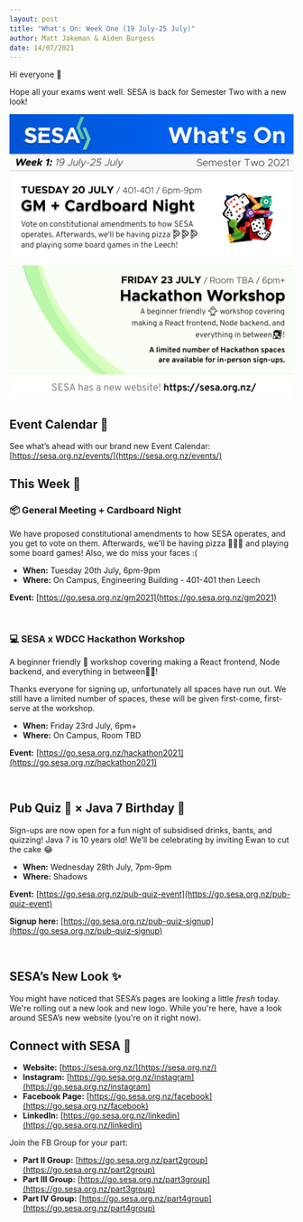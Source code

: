 ```yaml
---
layout: post
title: "What's On: Week One (19 July-25 July)"
author: Matt Jakeman & Aiden Burgess
date: 14/07/2021
---
```


Hi everyone 👋

Hope all your exams went well. SESA is back for Semester Two with a new look!

![Weekly Digest](/img/posts/2021-s2-w1.png)

## Event Calendar 📆
See what’s ahead with our brand new Event Calendar: [https://sesa.org.nz/events/](https://sesa.org.nz/events/)

## This Week 🚀
### 📦 General Meeting + Cardboard Night
We have proposed constitutional amendments to how SESA operates, and you get to vote on them. Afterwards, we'll be having pizza 🍕🍕🍕 and playing some board games! Also, we do miss your faces :(

 - **When:** Tuesday 20th July, 6pm-9pm
 - **Where:** On Campus, Engineering Building - 401-401 then Leech

**Event:** [https://go.sesa.org.nz/gm2021](https://go.sesa.org.nz/gm2021)

<br>

### 💻 SESA x WDCC Hackathon Workshop
A beginner friendly 🐥 workshop covering making a React frontend, Node backend, and everything in between👩‍🏫!

Thanks everyone for signing up, unfortunately all spaces have run out. We still have a limited number of spaces, these will be given first-come, first-serve at the workshop.

 - **When:** Friday 23rd July, 6pm+
 - **Where:** On Campus, Room TBD

**Event:** [https://go.sesa.org.nz/hackathon2021](https://go.sesa.org.nz/hackathon2021)

<br>

## Pub Quiz 🍺 × Java 7 Birthday 🎂
Sign-ups are now open for a fun night of subsidised drinks, bants, and quizzing! Java 7 is 10 years old! We’ll be celebrating by inviting Ewan to cut the cake 😂

 - **When:** Wednesday 28th July, 7pm-9pm
 - **Where:** Shadows

**Event:** [https://go.sesa.org.nz/pub-quiz-event](https://go.sesa.org.nz/pub-quiz-event)

**Signup here:** [https://go.sesa.org.nz/pub-quiz-signup](https://go.sesa.org.nz/pub-quiz-signup)

<br>

## SESA’s New Look ✨
You might have noticed that SESA’s pages are looking a little *fresh* today. We're rolling out a new look and new logo. While you're here, have a look around SESA’s new website (you're on it right now).


## Connect with SESA 🔗
 - **Website:** [https://sesa.org.nz/](https://sesa.org.nz/)
 - **Instagram:** [https://go.sesa.org.nz/instagram](https://go.sesa.org.nz/instagram)
 - **Facebook Page:** [https://go.sesa.org.nz/facebook](https://go.sesa.org.nz/facebook)
 - **LinkedIn:** [https://go.sesa.org.nz/linkedin](https://go.sesa.org.nz/linkedin)

Join the FB Group for your part:
 - **Part II Group:** [https://go.sesa.org.nz/part2group](https://go.sesa.org.nz/part2group)
 - **Part III Group:** [https://go.sesa.org.nz/part3group](https://go.sesa.org.nz/part3group)
 - **Part IV Group:** [https://go.sesa.org.nz/part4group](https://go.sesa.org.nz/part4group)